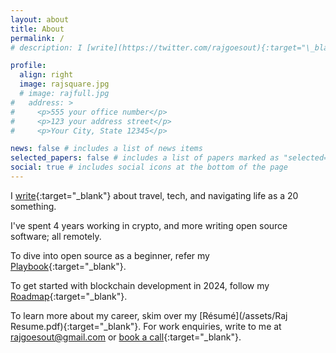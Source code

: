 ```yaml
---
layout: about
title: About
permalink: /
# description: I [write](https://twitter.com/rajgoesout){:target="\_blank"} about travel, tech, and navigating life as a 20 something.

profile:
  align: right
  image: rajsquare.jpg
  # image: rajfull.jpg
#   address: >
#     <p>555 your office number</p>
#     <p>123 your address street</p>
#     <p>Your City, State 12345</p>

news: false # includes a list of news items
selected_papers: false # includes a list of papers marked as "selected={true}"
social: true # includes social icons at the bottom of the page
---
```


I [write](https://twitter.com/rajgoesout){:target="\_blank"} about travel, tech, and navigating life as a 20 something.

<!-- My interests include writing copy, software, . -->

I've spent 4 years working in crypto, and more writing open source software; all remotely.

<!-- I work at [BUIDL Labs](https://buidllabs.io){:target="\_blank"},  -->

To dive into open source as a beginner, refer my [Playbook](https://rajgoesout.gumroad.com/l/gsoc){:target="\_blank"}.

To get started with blockchain development in 2024, follow my [Roadmap](https://rajgoesout.substack.com/p/blockchain-development-roadmap){:target="\_blank"}.

To learn more about my career, skim over my [Résumé](/assets/Raj Resume.pdf){:target="\_blank"}. For work enquiries, write to me at <a href="mailto:rajgoesout@gmail.com">rajgoesout@gmail.com</a> or [book a call](https://calendly.com/rajgoesout/30min){:target="\_blank"}.

<!-- - [Resume](/assets/Raj Resume.pdf){:target="\_blank"} -->
<!-- - [Projects](/projects) -->

<!-- Write your biography here. Tell the world about yourself. Link to your favorite [subreddit](http://reddit.com){:target="\_blank"}. You can put a picture in, too. The code is already in, just name your picture `prof_pic.jpg` and put it in the `img/` folder.

Put your address / P.O. box / other info right below your picture. You can also disable any these elements by editing `profile` property of the YAML header of your `_pages/about.md`. Edit `_bibliography/papers.bib` and Jekyll will render your [publications page](/al-folio/publications/) automatically.

Put your address / P.O. box / other info right below your picture. You can also disable any these elements by editing `profile` property of the YAML header of your `_pages/about.md`. Edit `_bibliography/papers.bib` and Jekyll will render your [publications page](/al-folio/publications/) automatically. -->

